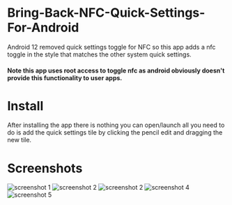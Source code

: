 # Bring-Back-NFC-Quick-Settings-For-Android

Android 12 removed quick settings toggle for NFC so this app adds a nfc toggle in the style that matches the other system quick settings.

#### Note this app uses root access to toggle nfc as android obviously doesn't provide this functionality to user apps.

# Install
After installing the app there is nothing you can open/launch all you need to do is add the quick settings tile by clicking the pencil edit and dragging the new tile.

# Screenshots
![screenshot 1](https://github.com/ArtiomSu/Bring-Back-NFC-Quick-Settings-For-Android/blob/master/.screenshots/1.png)
![screenshot 2](https://github.com/ArtiomSu/Bring-Back-NFC-Quick-Settings-For-Android/blob/master/.screenshots/2.png)
![screenshot 2](https://github.com/ArtiomSu/Bring-Back-NFC-Quick-Settings-For-Android/blob/master/.screenshots/3.png)
![screenshot 4](https://github.com/ArtiomSu/Bring-Back-NFC-Quick-Settings-For-Android/blob/master/.screenshots/4.png)
![screenshot 5](https://github.com/ArtiomSu/Bring-Back-NFC-Quick-Settings-For-Android/blob/master/.screenshots/5.png)
